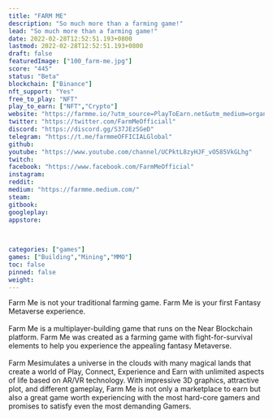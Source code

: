 ```yaml
---
title: "FARM ME"
description: "So much more than a farming game!"
lead: "So much more than a farming game!"
date: 2022-02-28T12:52:51.193+0800
lastmod: 2022-02-28T12:52:51.193+0800
draft: false
featuredImage: ["100_farm-me.jpg"]
score: "445"
status: "Beta"
blockchain: ["Binance"]
nft_support: "Yes"
free_to_play: "NFT"
play_to_earn: ["NFT","Crypto"]
website: "https://farmme.io/?utm_source=PlayToEarn.net&utm_medium=organic&utm_campaign=gamepage"
twitter: "https://twitter.com/FarmMeOfficiall"
discord: "https://discord.gg/S37JEzSGeD"
telegram: "https://t.me/farmmeOFFICIALGlobal"
github: 
youtube: "https://www.youtube.com/channel/UCPktL8zyHJF_vO585VkGLhg"
twitch: 
facebook: "https://www.facebook.com/FarmMeOfficial"
instagram: 
reddit: 
medium: "https://farmme.medium.com/"
steam: 
gitbook: 
googleplay: 
appstore: 

  
    
categories: ["games"]
games: ["Building","Mining","MMO"]
toc: false
pinned: false
weight: 
---
```

Farm Me is not your traditional farming game. Farm Me is your first Fantasy Metaverse experience.<br>
<br>
Farm Me is a multiplayer-building game that runs on the Near Blockchain platform. Farm Me was created as a farming game with fight-for-survival elements to help you experience the appealing fantasy Metaverse.<br>
<br>
Farm Mesimulates a universe in the clouds with many magical lands that create a world of Play, Connect, Experience and Earn with unlimited aspects of life based on AR/VR technology. With impressive 3D graphics, attractive plot, and different gameplay, Farm Me is not only a marketplace to earn but also a great game worth experiencing with the most hard-core gamers and promises to satisfy even the most demanding Gamers.